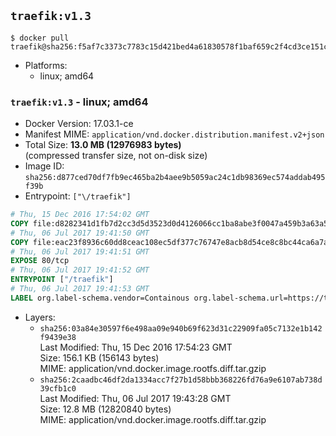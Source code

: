 ## `traefik:v1.3`

```console
$ docker pull traefik@sha256:f5af7c3373c7783c15d421bed4a61830578f1baf659c2f4cd3ce151cbd188214
```

-	Platforms:
	-	linux; amd64

### `traefik:v1.3` - linux; amd64

-	Docker Version: 17.03.1-ce
-	Manifest MIME: `application/vnd.docker.distribution.manifest.v2+json`
-	Total Size: **13.0 MB (12976983 bytes)**  
	(compressed transfer size, not on-disk size)
-	Image ID: `sha256:d877ced70df7fb9ec465ba2b4aee9b5059ac24c1db98369ec574addab495f39b`
-	Entrypoint: `["\/traefik"]`

```dockerfile
# Thu, 15 Dec 2016 17:54:02 GMT
COPY file:d8282341d1fb7d2cc3d5d3523d0d4126066cc1ba8abe3f0047a459b3a63a5653 in /etc/ssl/certs/ 
# Thu, 06 Jul 2017 19:41:50 GMT
COPY file:eac23f8936c60dd8ceac108ec5df377c76747e8acb8d54ce8c8bc44ca6a7a9b2 in / 
# Thu, 06 Jul 2017 19:41:51 GMT
EXPOSE 80/tcp
# Thu, 06 Jul 2017 19:41:52 GMT
ENTRYPOINT ["/traefik"]
# Thu, 06 Jul 2017 19:41:53 GMT
LABEL org.label-schema.vendor=Containous org.label-schema.url=https://traefik.io org.label-schema.name=Traefik org.label-schema.description=A modern reverse-proxy org.label-schema.version=v1.3.3 org.label-schema.docker.schema-version=1.0
```

-	Layers:
	-	`sha256:03a84e30597f6e498aa09e940b69f623d31c22909fa05c7132e1b142f9439e38`  
		Last Modified: Thu, 15 Dec 2016 17:54:23 GMT  
		Size: 156.1 KB (156143 bytes)  
		MIME: application/vnd.docker.image.rootfs.diff.tar.gzip
	-	`sha256:2caadbc46df2da1334acc7f27b1d58bbb368226fd76a9e6107ab738d39cfb1c0`  
		Last Modified: Thu, 06 Jul 2017 19:43:28 GMT  
		Size: 12.8 MB (12820840 bytes)  
		MIME: application/vnd.docker.image.rootfs.diff.tar.gzip
